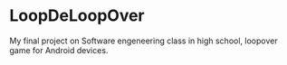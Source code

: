 # LoopDeLoopOver
My final project on Software engeneering class in high school, loopover game for Android devices.
